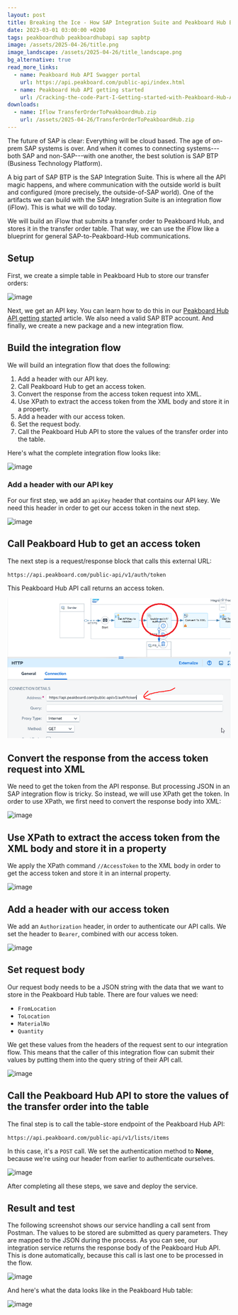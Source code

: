 ```yaml
---
layout: post
title: Breaking the Ice - How SAP Integration Suite and Peakboard Hub Became Best Friends
date: 2023-03-01 03:00:00 +0200
tags: peakboardhub peakboardhubapi sap sapbtp
image: /assets/2025-04-26/title.png
image_landscape: /assets/2025-04-26/title_landscape.png
bg_alternative: true
read_more_links:
  - name: Peakboard Hub API Swagger portal
    url: https://api.peakboard.com/public-api/index.html
  - name: Peakboard Hub API getting started
    url: /Cracking-the-code-Part-I-Getting-started-with-Peakboard-Hub-API.html
downloads:
  - name: Iflow TransferOrderToPeakboardHub.zip
    url: /assets/2025-04-26/TransferOrderToPeakboardHub.zip
---
```

The future of SAP is clear: Everything will be cloud based. The age of on-prem SAP systems is over. And when it comes to connecting systems---both SAP and non-SAP---with one another, the best solution is SAP BTP (Business Technology Platform).

A big part of SAP BTP is the SAP Integration Suite. This is where all the API magic happens, and where communication with the outside world is built and configured (more precisely, the outside-of-SAP world). One of the artifacts we can build with the SAP Integration Suite is an integration flow (iFlow). This is what we will do today.

We will build an iFlow that submits a transfer order to Peakboard Hub, and stores it in the transfer order table. That way, we can use the iFlow like a blueprint for general SAP-to-Peakboard-Hub communications.

## Setup

First, we create a simple table in Peakboard Hub to store our transfer orders:

![image](/assets/2025-04-26/010.png)

Next, we get an API key. You can learn how to do this in our [Peakboard Hub API getting started](/Cracking-the-code-Part-I-Getting-started-with-Peakboard-Hub-API.html) article. We also need a valid SAP BTP account.  And finally, we create a new package and a new integration flow. 

## Build the integration flow

We will build an integration flow that does the following:
1. Add a header with our API key.
2. Call Peakboard Hub to get an access token.
3. Convert the response from the access token request into XML.
4. Use XPath to extract the access token from the XML body and store it in a property.
5. Add a header with our access token.
5. Set the request body.
6. Call the Peakboard Hub API to store the values of the transfer order into the table.

Here's what the complete integration flow looks like:

![image](/assets/2025-04-26/020.png)

### Add a header with our API key

For our first step, we add an `apiKey` header that contains our API key.  We need this header in order to get our access token in the next step.

![image](/assets/2025-04-26/030.png)

## Call Peakboard Hub to get an access token

The next step is a request/response block that calls this external URL:

```url
https://api.peakboard.com/public-api/v1/auth/token
```

This Peakboard Hub API call returns an access token.

![image](/assets/2025-04-26/040.png)

## Convert the response from the access token request into XML

We need to get the token from the API response. But processing JSON in an SAP integration flow is tricky. So instead, we will use XPath get the token. In order to use XPath, we first need to convert the response body into XML:

![image](/assets/2025-04-26/050.png)

## Use XPath to extract the access token from the XML body and store it in a property

We apply the XPath command `//AccessToken` to the XML body in order to get the access token and store it in an internal property.

![image](/assets/2025-04-26/060.png)

## Add a header with our access token

We add an `Authorization` header, in order to authenticate our API calls. We set the header to `Bearer`, combined with our access token.

![image](/assets/2025-04-26/070.png)

## Set request body

Our request body needs to be a JSON string with the data that we want to store in the Peakboard Hub table. There are four values we need:
* `FromLocation`
* `ToLocation`
* `MaterialNo`
* `Quantity`

We get these values from the headers of the request sent to our integration flow. This means that the caller of this integration flow can submit their values by putting them into the query string of their API call.

![image](/assets/2025-04-26/080.png)

## Call the Peakboard Hub API to store the values of the transfer order into the table

The final step is to call the table-store endpoint of the Peakboard Hub API:
```url
https://api.peakboard.com/public-api/v1/lists/items
```

In this case, it's a `POST` call. We set the authentication method to **None**, because we're using our header from earlier to authenticate ourselves.

![image](/assets/2025-04-26/090.png)

After completing all these steps, we save and deploy the service.

## Result and test

The following screenshot shows our service handling a call sent from Postman. The values to be stored are submitted as query parameters. They are mapped to the JSON during the process. As you can see, our integration service returns the response body of the Peakboard Hub API. This is done automatically, because this call is last one to be processed in the flow.

![image](/assets/2025-04-26/100.png)

And here's what the data looks like in the Peakboard Hub table:

![image](/assets/2025-04-26/110.png)



